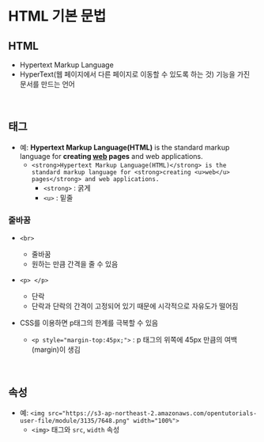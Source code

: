 # HTML 기본 문법
## HTML
- Hypertext Markup Language
- HyperText(웹 페이지에서 다른 페이지로 이동할 수 있도록 하는 것) 기능을 가진 문서를 만드는 언어

<br>

## 태그
- 예: <strong>Hypertext Markup Language(HTML)</strong> is the standard markup language for <strong>creating <u>web</u> pages</strong> and web applications.
  - `<strong>Hypertext Markup Language(HTML)</strong> is the standard markup language for <strong>creating <u>web</u> pages</strong> and web applications.`
    - `<strong>` : 굵게
    - `<u>` : 밑줄

        
### 줄바꿈
- `<br>`
  - 줄바꿈
  - 원하는 만큼 간격을 줄 수 있음
- `<p> </p>`
  - 단락
  - 단락과 단락의 간격이 고정되어 있기 때문에 시각적으로 자유도가 떨어짐

- CSS를 이용하면 p태그의 한계를 극복할 수 있음
  - `<p style="margin-top:45px;">` : p 태그의 위쪽에 45px 만큼의 여백(margin)이 생김

<br>

## 속성
- 예: `<img src="https://s3-ap-northeast-2.amazonaws.com/opentutorials-user-file/module/3135/7648.png" width="100%">`
  - `<img>` 태그와 `src`, `width` 속성
